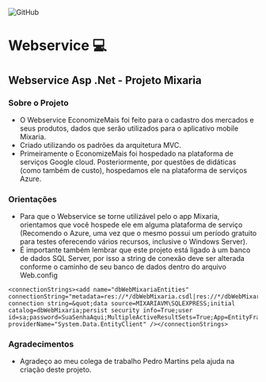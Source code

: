 ![GitHub](https://img.shields.io/github/license/milena-ramiro/Webservice)
#   Webservice  :computer:
## Webservice Asp .Net - Projeto Mixaria

### Sobre o Projeto
* O Webservice EconomizeMais foi feito para o cadastro dos mercados e seus produtos, dados que serão utilizados para o aplicativo mobile Mixaria.
* Criado utilizando os padrões da arquitetura MVC.
* Primeiramente o EconomizeMais foi hospedado na plataforma de serviços Google cloud. Posteriormente, por questões de didáticas (como também de custo),
hospedamos ele na plataforma de serviços Azure.

### Orientações
* Para que o Webservice se torne utilizável pelo o app Mixaria, orientamos que você hospede ele em alguma plataforma de serviço (Recomendo o Azure, uma vez que o mesmo possui um período gratuito para testes oferecendo vários recursos, inclusive o Windows Server).
* É importante também lembrar que este projeto está ligado à um banco de dados SQL Server, por isso a string de conexão deve ser alterada conforme o caminho de seu banco de dados dentro do arquivo Web.config

```
<connectionStrings><add name="dbWebMixariaEntities" connectionString="metadata=res://*/dbWebMixaria.csdl|res://*/dbWebMixaria.ssdl|res://*/dbWebMixaria.msl;provider=System.Data.SqlClient;provider connection string=&quot;data source=MIXARIAVM\SQLEXPRESS;initial catalog=dbWebMixaria;persist security info=True;user id=sa;password=SuaSenhaAqui;MultipleActiveResultSets=True;App=EntityFramework&quot;" providerName="System.Data.EntityClient" /></connectionStrings>
```


### Agradecimentos
* Agradeço ao meu colega de trabalho Pedro Martins pela ajuda na criação deste projeto.

